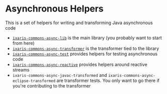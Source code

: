# Asynchronous Helpers

This is a set of helpers for writing and transforming Java asynchronous code

- [`ixaris-commons-async-lib`](lib\README.md) is the main library (you probably want to start from here)
- [`ixaris-commons-async-transformer`](transformer\README.md) is the transformer tied to the library
- [`ixaris-commons-async-test`](test\README.md) provides helpers for testing asynchronous code
- [`ixaris-commons-async-reactive`](reactive\README.md) provides helpers around reactive streams
- `ixaris-commons-async-javac-transformed` and `ixaris-commons-async-eclipse-transformed` are transformer tests. You only want to go there if you're contributing to the transformer